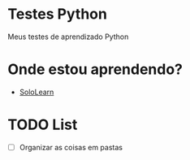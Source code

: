 # Testes Python

Meus testes de aprendizado Python

# Onde estou aprendendo?

- [SoloLearn](https://www.sololearn.com/)

# TODO List

 - [ ] Organizar as coisas em pastas
 